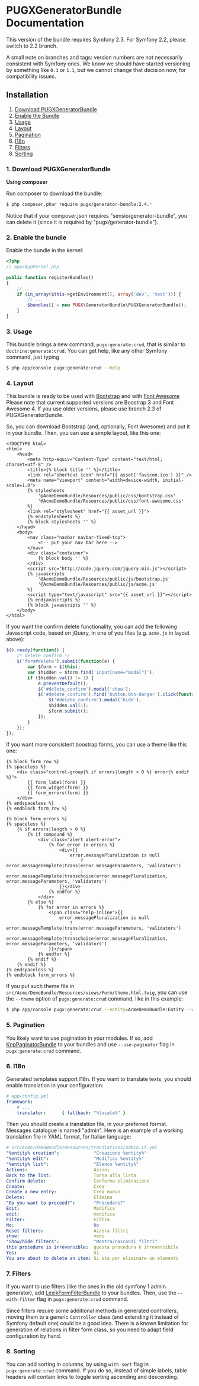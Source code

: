 PUGXGeneratorBundle Documentation
=================================

This version of the bundle requires Symfony 2.3.
For Symfony 2.2, please switch to 2.2 branch.

A small note on branches and tags: version numbers are not necessarily consistent
with Symfony ones. We know we should have started versioning by something like ``0.1`` or
``1.1``, but we cannot change that decision now, for compatibility issues.


## Installation

1. [Download PUGXGeneratorBundle](#1-download-pugxgeneratorbundle)
2. [Enable the Bundle](#2-enable-the-bundle)
3. [Usage](#3-usage)
4. [Layout](#4-layout)
5. [Pagination](#5-pagination)
6. [I18n](#6-i18n)
7. [Filters](#7-filters)
8. [Sorting](#8-sorting)

### 1. Download PUGXGeneratorBundle

**Using composer**

Run composer to download the bundle:

``` bash
$ php composer.phar require pugx/generator-bundle:2.4.*
```

Notice that if your composer.json requires "sensio/generator-bundle", you can delete it (since
it is required by "pugx/generator-bundle").

### 2. Enable the bundle

Enable the bundle in the kernel:

``` php
<?php
// app/AppKernel.php

public function registerBundles()
{
    // ...
    if (in_array($this->getEnvironment(), array('dev', 'test'))) {
        // ...
        $bundles[] = new PUGX\GeneratorBundle\PUGXGeneratorBundle();
    }
}
```

### 3. Usage

This bundle brings a new command, ``pugx:generate:crud``, that is similar to ``doctrine:generate:crud``.
You can get help, like any other Symfony command, just typing

``` bash
$ php app/console pugx:generate:crud --help
```

### 4. Layout

This bundle is ready to be used with [Bootstrap](http://getbootstrap.com/) and
with [Font Awesome](http://fortawesome.github.com/Font-Awesome/)
Please note that current supported versions are Boostrap 3 and Font Awesome 4. If you use
older versions, please use branch 2.3 of PUGXGeneratorBundle.

So, you can download Bootstrap (and, optionally, Font Awesome) and put it in your bundle.
Then, you can use a simple layout, like this one:

``` html+php
<!DOCTYPE html>
<html>
    <head>
        <meta http-equiv="Content-Type" content="text/html; charset=utf-8" />
        <title>{% block title '' %}</title>
        <link rel="shortcut icon" href="{{ asset('favicon.ico') }}" />
        <meta name="viewport" content="width=device-width, initial-scale=1.0">
        {% stylesheets
            '@AcmeDemoBundle/Resources/public/css/bootstrap.css'
            '@AcmeDemoBundle/Resources/public/css/font-awesome.css'
        %}
        <link rel="stylesheet" href="{{ asset_url }}">
        {% endstylesheets %}
        {% block stylesheets '' %}
    </head>
    <body>
        <nav class="navbar navbar-fixed-top">
            <!-- put your nav bar here -->
        </nav>
        <div class="container">
            {% block body '' %}
        </div>
        <script src="http://code.jquery.com/jquery.min.js"></script>
        {% javascripts
            '@AcmeDemoBundle/Resources/public/js/bootstrap.js'
            '@AcmeDemoBundle/Resources/public/js/acme.js'
        %}
        <script type="text/javascript" src="{{ asset_url }}"></script>
        {% endjavascripts %}
        {% block javascripts '' %}
    </body>
</html>
```

If you want the confirm delete functionality, you can add the following Javascript code,
based on jQuery, in one of you files (e.g. ``acme.js`` in layout above):

``` js
$().ready(function() {
    /* delete confirm */
    $('form#delete').submit(function(e) {
        var $form = $(this);
        var $hidden = $form.find('input[name="modal"]');
        if ($hidden.val() != 1) {
            e.preventDefault();
            $('#delete_confirm').modal('show');
            $('#delete_confirm').find('button.btn-danger').click(function() {
                $('#delete_confirm').modal('hide');
                $hidden.val(1);
                $form.submit();
            });
        }
    });
});
```

If you want more consistent boostrap forms, you can use a theme like this one:

```jinja
{% block form_row %}
{% spaceless %}
    <div class="control-group{% if errors|length > 0 %} error{% endif %}">
        {{ form_label(form) }}
        {{ form_widget(form) }}
        {{ form_errors(form) }}
    </div>
{% endspaceless %}
{% endblock form_row %}

{% block form_errors %}
{% spaceless %}
    {% if errors|length > 0 %}
        {% if compound %}
            <div class="alert alert-error">
                {% for error in errors %}
                    <div>{{
                        error.messagePluralization is null
                            ? error.messageTemplate|trans(error.messageParameters, 'validators')
                            : error.messageTemplate|transchoice(error.messagePluralization, error.messageParameters, 'validators')
                    }}</div>
                {% endfor %}
            </div>
        {% else %}
            {% for error in errors %}
                <span class="help-inline">{{
                    error.messagePluralization is null
                        ? error.messageTemplate|trans(error.messageParameters, 'validators')
                        : error.messageTemplate|transchoice(error.messagePluralization, error.messageParameters, 'validators')
                }}</span>
            {% endfor %}
        {% endif %}
    {% endif %}
{% endspaceless %}
{% endblock form_errors %}
```

If you put such theme file in ``src/Acme/DemoBundle/Resources/views/Form/theme.html.twig``,
you can use the ``--theme`` option of ``pugx:generate:crud`` command, like in this example:

``` bash
$ php app/console pugx:generate:crud --entity=AcmeDemoBundle:Entity --with-write --layout=AcmeDemoBundle::layout.html.twig --theme=AcmeDemoBundle:Form:theme.html.twig
```

### 5. Pagination

You likely want to use pagination in your modules.
If so, add [KnpPaginatorBundle](https://github.com/KnpLabs/KnpPaginatorBundle)
to your bundles and use ``--use-paginator`` flag in ``pugx:generate:crud`` command.

### 6. I18n

Generated templates support I18n. If you want to translate texts, you should enable
translation in your configuration:

```yaml
# app/config.yml
framework:
    # ...
    translator:      { fallback: "%locale%" }
```

Then you should create a translation file, in your preferred format.
Messages catalogue is named "admin". Here is an example of a working translation file
in YAML format, for Italian language:

```yaml
# src/Acme/DemoBundle/Resources/translations/admin.it.yml
"%entity% creation":             "Creazione %entity%"
"%entity% edit":                 "Modifica %entity%"
"%entity% list":                 "Elenco %entity%"
Actions:                         Azioni
Back to the list:                Torna alla lista
Confirm delete:                  Conferma eliminazione
Create:                          Crea
Create a new entry:              Crea nuovo
Delete:                          Elimina
"Do you want to proceed?":       "Procedere?"
Edit:                            Modifica
edit:                            modifica
Filter:                          Filtra
No:                              No
Reset filters:                   Azzera filtri
show:                            vedi
"Show/hide filters":             "Mostra/nascondi filtri"
this procedure is irreversible:  questa procedura è irreversibile
Yes:                             Sì
You are about to delete an item: Si sta per eliminare un elemento
```

### 7. Filters

If you want to use filters (like the ones in the old symfony 1 admin generator), add
[LexikFormFilterBundle](https://github.com/lexik/LexikFormFilterBundle) to your bundles.
Then, use the ``--with-filter`` flag in ``pugx:generate:crud`` command.

Since filters require some additional methods in generated controllers, moving them to
a generic ``Controller`` class (and extending it instead of Symfony default one)
could be a good idea.
There is a known limitation for generation of relations in filter form class, so you
need to adapt field configuration by hand.

### 8. Sorting

You can add sorting in columns, by using ``with-sort`` flag in ``pugx:generate:crud`` command.
If you do so, instead of simple labels, table headers will contain links to toggle sorting
ascending and descending.
